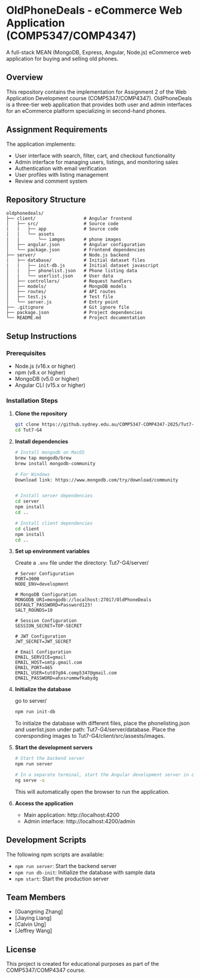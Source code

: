 # OldPhoneDeals - eCommerce Web Application (COMP5347/COMP4347)

A full-stack MEAN (MongoDB, Express, Angular, Node.js) eCommerce web application for buying and selling old phones.

## Overview

This repository contains the implementation for Assignment 2 of the Web Application Development course (COMP5347/COMP4347). OldPhoneDeals is a three-tier web application that provides both user and admin interfaces for an eCommerce platform specializing in second-hand phones.

## Assignment Requirements

The application implements:
- User interface with search, filter, cart, and checkout functionality
- Admin interface for managing users, listings, and monitoring sales
- Authentication with email verification
- User profiles with listing management
- Review and comment system

## Repository Structure

```
oldphonedeals/
├── client/                  # Angular frontend
│   ├── src/                 # Source code
|   |   ├── app              # Source code
|   |   └── assets
|   |       └── iamges       # phone images
│   ├── angular.json         # Angular configuration
│   └── package.json         # Frontend dependencies
├── server/                  # Node.js backend
|   ├── database/            # Initial dataset files
|   |   ├── init-db.js       # Initial dataset javascript
│   |   ├── phonelist.json   # Phone listing data
│   |   └── userlist.json    # User data
│   ├── controllers/         # Request handlers
│   ├── models/              # MongoDB models
│   ├── routes/              # API routes
│   ├── test.js              # Test file
│   └── server.js            # Entry point
├── .gitignore               # Git ignore file
├── package.json             # Project dependencies
└── README.md                # Project documentation
```

## Setup Instructions

### Prerequisites

- Node.js (v16.x or higher)
- npm (v8.x or higher)
- MongoDB (v5.0 or higher)
- Angular CLI (v15.x or higher)

### Installation Steps

1. **Clone the repository**
   ```bash
   git clone https://github.sydney.edu.au/COMP5347-COMP4347-2025/Tut7-G4.git
   cd Tut7-G4
   ```

2. **Install dependencies**
   ```bash
   # Install mongodb on MacOS
   brew tap mongodb/brew
   brew install mongodb-community
   
   # For Windows
   Download link: https://www.mongodb.com/try/download/community
   

   # Install server dependencies
   cd server
   npm install
   cd ..
   
   # Install client dependencies
   cd client
   npm install
   cd ..
   ```

3. **Set up environment variables**
   
   Create a `.env` file under the directory: Tut7-G4/server/
   ```
   # Server Configuration
   PORT=3000
   NODE_ENV=development

   # MongoDB Configuration
   MONGODB_URI=mongodb://localhost:27017/OldPhoneDeals
   DEFAULT_PASSWORD=Password123!
   SALT_ROUNDS=10

   # Session Configuration
   SESSION_SECRET=TOP-SECRET

   # JWT Configuration
   JWT_SECRET=JWT_SECRET

   # Email Configuration
   EMAIL_SERVICE=gmail
   EMAIL_HOST=smtp.gmail.com
   EMAIL_PORT=465
   EMAIL_USER=tut07g04.comp5347@gmail.com
   EMAIL_PASSWORD=ahxsrummwfkabydg
   ```

4. **Initialize the database**

   go to server/
   ```bash
   npm run init-db
   ```
   
   To initialze the database with different files, place the phonelisting.json and userlist.json under path: Tut7-G4/server/database. Place the corersponding images to Tut7-G4/client/src/assests/images.

5. **Start the development servers**
   ```bash
   # Start the backend server
   npm run server
   
   # In a separate terminal, start the Angular development server in client/
   ng serve -o
   ```
   This will automatically open the browser to run the application.

6. **Access the application**
   - Main application: http://localhost:4200
   - Admin interface: http://localhost:4200/admin

## Development Scripts

The following npm scripts are available:

- `npm run server`: Start the backend server
- `npm run db-init`: Initialize the database with sample data
- `npm start`: Start the production server

## Team Members

- [Guangning Zhang]
- [Jiaying Liang]
- [Calvin Ung]
- [Jeffrey Wang]

## License

This project is created for educational purposes as part of the COMP5347/COMP4347 course.
